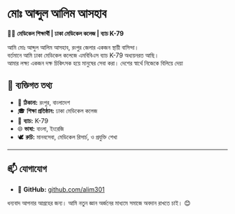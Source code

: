 # মোঃ আব্দুল আলিম আসহাব

👨‍⚕️ **মেডিকেল শিক্ষার্থী | ঢাকা মেডিকেল কলেজ | ব্যাচ K-79**

আমি মোঃ আব্দুল আলিম আসহাব, রংপুর জেলার একজন স্থায়ী বাসিন্দা।  
বর্তমানে আমি ঢাকা মেডিকেল কলেজে এমবিবিএস ব্যাচ K-79 অধ্যয়নরত আছি।  
আমার লক্ষ্য একজন দক্ষ চিকিৎসক হয়ে মানুষের সেবা করা।
দেশের স্বার্থে নিজেকে বিলিয়ে দেয়া
## 📍 ব্যক্তিগত তথ্য

- 🏡 **ঠিকানা:** রংপুর, বাংলাদেশ  
- 🎓 **শিক্ষা প্রতিষ্ঠান:** ঢাকা মেডিকেল কলেজ  
- 📅 **ব্যাচ:** K-79  
- 🌐 **ভাষা:** বাংলা, ইংরেজি  
- 🕊️ **রুচি:** মানবসেবা, মেডিকেল রিসার্চ, ও প্রযুক্তি শেখা

---

## 📫 যোগাযোগ

- 🔗 **GitHub:** [github.com/alim301](https://github.com/alim301)


ধন্যবাদ আপনার আগ্রহের জন্য। আমি নতুন জ্ঞান অর্জনের মাধ্যমে সমাজে অবদান রাখতে চাই। 😊
